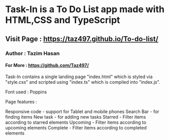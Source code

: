 # Task-In is a To Do List app made with HTML,CSS and TypeScript

## Visit Page : https://taz497.github.io/To-do-list/

### Author : Tazim Hasan

#### For More : https://github.com/Taz497/

Task-In contains a single landing page "index.html" which is styled via "style.css" and scripted using "index.ts" which is compiled into "index.js".

Font used : Poppins

Page features :

Responsive code - support for Tablet and mobile phones
Search Bar - for finding items
New task - for adding new tasks
Starred - Filter items according to starred elements
Upcoming - Filter items according to upcoming elements
Complete - Filter items according to completed elements
